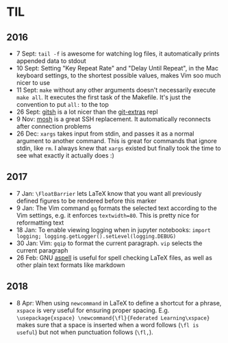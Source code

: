 # TIL

## 2016

- 7 Sept: `tail -f` is awesome for watching log files, it automatically prints appended data to stdout
- 10 Sept: Setting "Key Repeat Rate" and "Delay Until Repeat", in the Mac keyboard settings, to the shortest possible values, makes Vim soo much nicer to use
- 11 Sept: `make` without any other arguments doesn't necessarily execute `make all`. It executes the first task of the Makefile. It's just the convention to put `all:` to the top
- 26 Sept: [gitsh](https://github.com/thoughtbot/gitsh) is a lot nicer than the [git-extras](https://github.com/tj/git-extras) repl
- 9 Nov: [mosh](http://mosh.org) is a great SSH replacement. It automatically reconnects after connection problems
- 26 Dec: `xargs` takes input from stdin, and passes it as a normal argument to another command. This is great for commands that ignore stdin, like `rm`. I always knew that `xargs` existed but finally took the time to see what exactly it actually does :)

## 2017

- 7 Jan: `\FloatBarrier` lets LaTeX know that you want all previously defined figures to be rendered before this marker
- 9 Jan: The Vim command `gq` formats the selected text according to the Vim settings, e.g. it enforces `textwidth=80`. This is pretty nice for reformatting text
- 18 Jan: To enable viewing logging when in jupyter notebooks: `import logging; logging.getLogger().setLevel(logging.DEBUG)`
- 30 Jan: Vim: `gqip` to format the current paragraph. `vip` selects the current paragraph
- 26 Feb: GNU [aspell](http://aspell.net) is useful for spell checking LaTeX files, as well as other plain text formats like markdown

## 2018

- 8 Apr: When using `newcommand` in LaTeX to define a shortcut for a phrase, `xspace` is very useful for ensuring proper spacing. E.g. `\usepackage{xspace} \newcommand{\fl}{Federated Learning\xspace}` makes sure that a space is inserted when a word follows (`\fl is useful`) but not when punctuation follows (`\fl,`).
